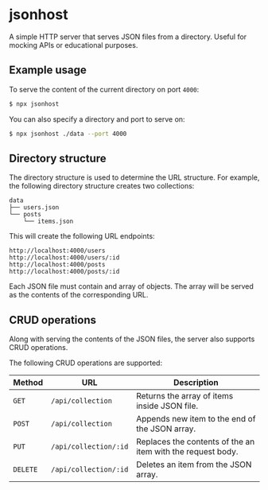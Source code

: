 # jsonhost

A simple HTTP server that serves JSON files from a directory. Useful for mocking APIs or educational purposes.

## Example usage

To serve the content of the current directory on port `4000`:

```bash
$ npx jsonhost
```

You can also specify a directory and port to serve on:

```bash
$ npx jsonhost ./data --port 4000
```

## Directory structure

The directory structure is used to determine the URL structure. For example, the following directory structure creates two collections:

```
data
├── users.json
└── posts
    └── items.json
```

This will create the following URL endpoints:

```
http://localhost:4000/users
http://localhost:4000/users/:id
http://localhost:4000/posts
http://localhost:4000/posts/:id
```

Each JSON file must contain and array of objects. The array will be served as the contents of the corresponding URL.

## CRUD operations

Along with serving the contents of the JSON files, the server also supports CRUD operations.

The following CRUD operations are supported:

| Method   | URL                   | Description                                                 |
| -------- | --------------------- | ----------------------------------------------------------- |
| `GET`    | `/api/collection`     | Returns the array of items inside JSON file.                |
| `POST`   | `/api/collection`     | Appends new item to the end of the JSON array.              |
| `PUT`    | `/api/collection/:id` | Replaces the contents of the an item with the request body. |
| `DELETE` | `/api/collection/:id` | Deletes an item from the JSON array.                        |
